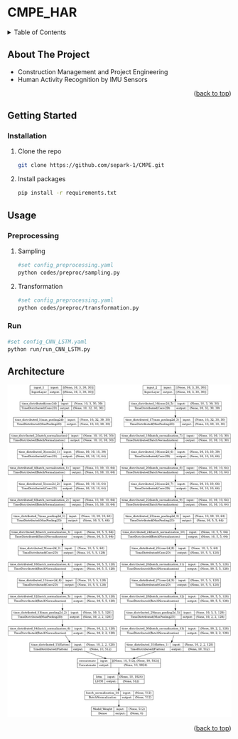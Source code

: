 # CMPE_HAR

<div id="top"></div>

<!-- TABLE OF CONTENTS -->
<details>
  <summary>Table of Contents</summary>
  <ol>
    <li>
      <a href="#about-the-project">About The Project</a></li>
    <li>
      <a href="#getting-started">Getting Started</a></li>
    <li>
      <a href="#usage">Usage</a></li>
    <li>
      <a href="#architecture">Architecture</a></li>
  </ol>
</details>


<!-- ABOUT THE PROJECT -->
## About The Project
* Construction Management and Project Engineering
* Human Activity Recognition by IMU Sensors
<p align="right">(<a href="#top">back to top</a>)</p>

<!-- GETTING STARTED -->
## Getting Started

### Installation

1. Clone the repo
   ```sh
   git clone https://github.com/separk-1/CMPE.git
   ```
2. Install packages
   ```sh
   pip install -r requirements.txt
   ```

<!-- USAGE -->
## Usage
### Preprocessing

1. Sampling
   ```sh
   #set config_preprocessing.yaml
   python codes/preproc/sampling.py
   ```
2. Transformation
   ```sh
   #set config_preprocessing.yaml
   python codes/preproc/transformation.py
   ```
### Run

   ```sh
   #set config_CNN_LSTM.yaml
   python run/run_CNN_LSTM.py
   ```


<!-- Architecture -->
## Architecture
![Createplan](./image/architecture.png)

<p align="right">(<a href="#top">back to top</a>)</p>